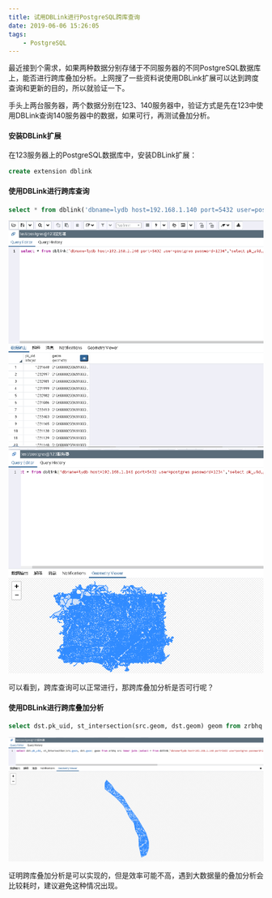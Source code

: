 ```yaml
---
title: 试用DBLink进行PostgreSQL跨库查询
date: 2019-06-06 15:26:05
tags:
	- PostgreSQL
---
```

最近接到个需求，如果两种数据分别存储于不同服务器的不同PostgreSQL数据库上，能否进行跨库叠加分析。上网搜了一些资料说使用DBLink扩展可以达到跨度查询和更新的目的，所以就验证一下。

手头上两台服务器，两个数据分别在123、140服务器中，验证方式是先在123中使用DBLink查询140服务器中的数据，如果可行，再测试叠加分析。

#### 安装DBLink扩展
在123服务器上的PostgreSQL数据库中，安装DBLink扩展：
```sql
create extension dblink
```

#### 使用DBLink进行跨库查询

```sql
select * from dblink('dbname=lydb host=192.168.1.140 port=5432 user=postgres password=1234','select pk_uid,geom from ldgx_36_jiangxi.ldgx2016_p') t (pk_uid integer, geom geometry)
```

![跨库查询](testpgdblink/1.png)
![跨库查询](testpgdblink/2.png)

可以看到，跨库查询可以正常进行，那跨库叠加分析是否可行呢？

#### 使用DBLink进行跨库叠加分析

```sql
select dst.pk_uid, st_intersection(src.geom, dst.geom) geom from zrbhq src inner join (select * from dblink('dbname=lydb host=192.168.1.140 port=5432 user=postgres password=1234','select pk_uid,geom from ldgx_36_jiangxi.ldgx2016_p') as t(pk_uid integer, geom GEOMETRY)) dst on st_intersects(src.geom, dst.geom)
```

![跨库叠加分析](testpgdblink/3.png)

证明跨库叠加分析是可以实现的，但是效率可能不高，遇到大数据量的叠加分析会比较耗时，建议避免这种情况出现。